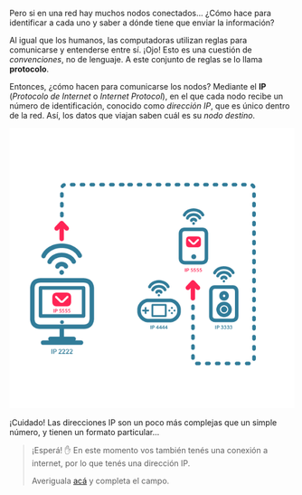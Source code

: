 Pero si en una red hay muchos nodos conectados... ¿Cómo hace para identificar a cada uno y saber a dónde tiene que enviar la información?

Al igual que los humanos, las computadoras utilizan reglas para comunicarse y entenderse entre sí. ¡Ojo! Esto es una cuestión de _convenciones_, no de lenguaje. A este conjunto de reglas se lo llama **protocolo**.

Entonces, ¿cómo hacen para comunicarse los nodos? Mediante el **IP** (_Protocolo de Internet_ o _Internet Protocol_), en el que cada nodo recibe un número de identificación, conocido como _dirección IP_, que es único dentro de la red. Así, los datos que viajan saben cuál es su _nodo destino_. 

<center>
<img src="https://raw.githubusercontent.com/MumukiProject/mumuki-guia-text-redes-e-internet/master/images/ej6-01_1524150945025.png" alt="ej6-01_1524150945025.png" width="600px" height="auto">
</center>

¡Cuidado! Las direcciones IP son un poco más complejas que un simple número, y tienen un formato particular...

> ¡Esperá! :hand: En este momento vos también tenés una conexión a internet, por lo que tenés una dirección IP.
>
> Averiguala [acá](http://www.cualesmiip.com/) y completa el campo.
